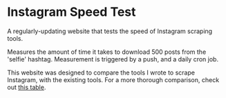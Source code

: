 # Instagram Speed Test
A regularly-updating website that tests the speed of Instagram scraping tools.

Measures the amount of time it takes to download 500 posts from the 'selfie' hashtag. Measurement is triggered by a push, and a daily cron job.

This website was designed to compare the tools I wrote to scrape Instagram, with the existing tools. For a more thorough comparison, check out [this table](https://github.com/ScriptSmith/instamancer#comparison).